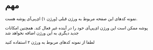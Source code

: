 # مهم

نمونه کدهای این صفحه مربوط به ورژن قبلی (ورژن ۱) ای‌پی‌آی پوشه هست.

پوشه ممکن است این ورژن ای‌پی‌آی خود را در آینده غیر فعال کند. همچنین امکانات جدید دیگری به این ورژن اضافه نخواهد شد

لطفا از نمونه کدهای مربوط به ورژن ۲ استفاده کنید
